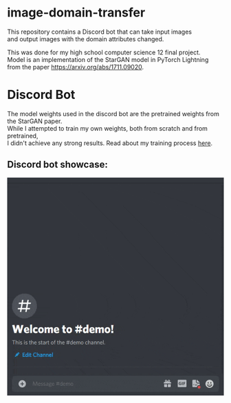 # image-domain-transfer
This repository contains a Discord bot that can take input images\
and output images with the domain attributes changed.

This was done for my high school computer science 12 final project.\
Model is an implementation of the StarGAN model in PyTorch Lightning\
from the paper https://arxiv.org/abs/1711.09020.

# Discord Bot
The model weights used in the discord bot are the pretrained weights from the StarGAN paper.\
While I attempted to train my own weights, both from scratch and from pretrained,\
I didn't achieve any strong results. Read about my training process [here](https://wandb.ai/stevan-zhuang/Image%20Domain%20Transfer%20GAN/reports/Computer-Science-12-Final-Project-StarGAN-Training--Vmlldzo1NTQ2MzY?accessToken=8x8r4lqay36gg8zmlz9zgd1k0awrx7lix0okl78re04wwvpadhn8d1trbi4za1a0).

## Discord bot showcase:
![](https://github.com/Stevan-Zhuang/image-domain-transfer/blob/main/showcase/discord_bot.gif)
